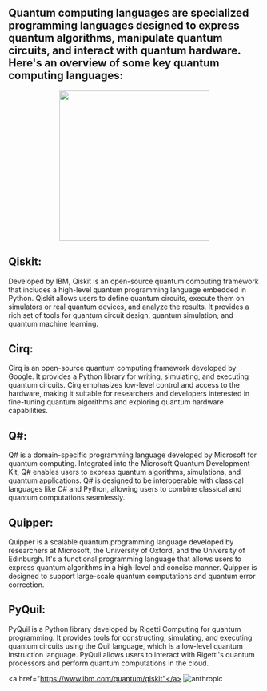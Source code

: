 ## Quantum computing languages are specialized programming languages designed to express quantum algorithms, manipulate quantum circuits, and interact with quantum hardware. Here's an overview of some key quantum computing languages:

<div id="header" align="center">
  <img src="https://media.giphy.com/media/v1.Y2lkPTc5MGI3NjExc29sbXhzejJrMWlibDJta284dTloaHUwZnZrNmVkcXg0amJ1MXIzZiZlcD12MV9pbnRlcm5hbF9naWZfYnlfaWQmY3Q9Zw/YiXlMXwRY7brPzk1gU/giphy.gif" width = "300"/>
</div>

## Qiskit:
Developed by IBM, Qiskit is an open-source quantum computing framework that includes a high-level quantum programming language embedded in Python.
Qiskit allows users to define quantum circuits, execute them on simulators or real quantum devices, and analyze the results.
It provides a rich set of tools for quantum circuit design, quantum simulation, and quantum machine learning.

## Cirq:
Cirq is an open-source quantum computing framework developed by Google.
It provides a Python library for writing, simulating, and executing quantum circuits.
Cirq emphasizes low-level control and access to the hardware, making it suitable for researchers and developers interested in fine-tuning quantum algorithms and exploring quantum hardware capabilities.

## Q#:
Q# is a domain-specific programming language developed by Microsoft for quantum computing.
Integrated into the Microsoft Quantum Development Kit, Q# enables users to express quantum algorithms, simulations, and quantum applications.
Q# is designed to be interoperable with classical languages like C# and Python, allowing users to combine classical and quantum computations seamlessly.

## Quipper:
Quipper is a scalable quantum programming language developed by researchers at Microsoft, the University of Oxford, and the University of Edinburgh.
It's a functional programming language that allows users to express quantum algorithms in a high-level and concise manner.
Quipper is designed to support large-scale quantum computations and quantum error correction.

## PyQuil:
PyQuil is a Python library developed by Rigetti Computing for quantum programming.
It provides tools for constructing, simulating, and executing quantum circuits using the Quil language, which is a low-level quantum instruction language.
PyQuil allows users to interact with Rigetti's quantum processors and perform quantum computations in the cloud.


<a href="https://www.ibm.com/quantum/qiskit"</a>
![anthropic](https://cdn.svgporn.com/logos/ibm.svg)

